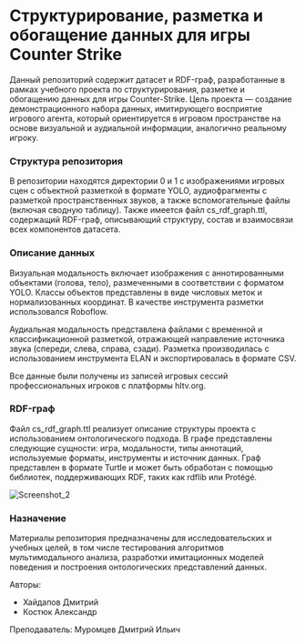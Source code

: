 # Структурирование, разметка и обогащение данных для игры Counter Strike

Данный репозиторий содержит датасет и RDF-граф, разработанные в рамках учебного проекта по структурирования, разметке и обогащению данных для игры Counter-Strike. Цель проекта — создание демонстрационного набора данных, имитирующего восприятие игрового агента, который ориентируется в игровом пространстве на основе визуальной и аудиальной информации, аналогично реальному игроку.

### Структура репозитория
В репозитории находятся директории 0 и 1 с изображениями игровых сцен с объектной разметкой в формате YOLO, аудиофрагменты с разметкой пространственных звуков, а также вспомогательные файлы (включая сводную таблицу). Также имеется файл cs_rdf_graph.ttl, содержащий RDF-граф, описывающий структуру, состав и взаимосвязи всех компонентов датасета.

### Описание данных
Визуальная модальность включает изображения с аннотированными объектами (голова, тело), размеченными в соответствии с форматом YOLO. Классы объектов представлены в виде числовых меток и нормализованных координат. В качестве инструмента разметки использовался Roboflow.

Аудиальная модальность представлена файлами с временной и классификационной разметкой, отражающей направление источника звука (спереди, слева, справа, сзади). Разметка производилась с использованием инструмента ELAN и экспортировалась в формате CSV.

Все данные были получены из записей игровых сессий профессиональных игроков с платформы hltv.org.

### RDF-граф
Файл cs_rdf_graph.ttl реализует описание структуры проекта с использованием онтологического подхода. В графе представлены следующие сущности: игра, модальности, типы аннотаций, используемые форматы, инструменты и источник данных. Граф представлен в формате Turtle и может быть обработан с помощью библиотек, поддерживающих RDF, таких как rdflib или Protégé.

![Screenshot_2](https://github.com/user-attachments/assets/902d1fce-737d-4c13-aa52-2dd8de80281a)

### Назначение
Материалы репозитория предназначены для исследовательских и учебных целей, в том числе тестирования алгоритмов мультимодального анализа, разработки имитационных моделей поведения и построения онтологических представлений данных.

Авторы:
- Хайдапов Дмитрий
- Костюк Александр

Преподаватель: Муромцев Дмитрий Ильич
